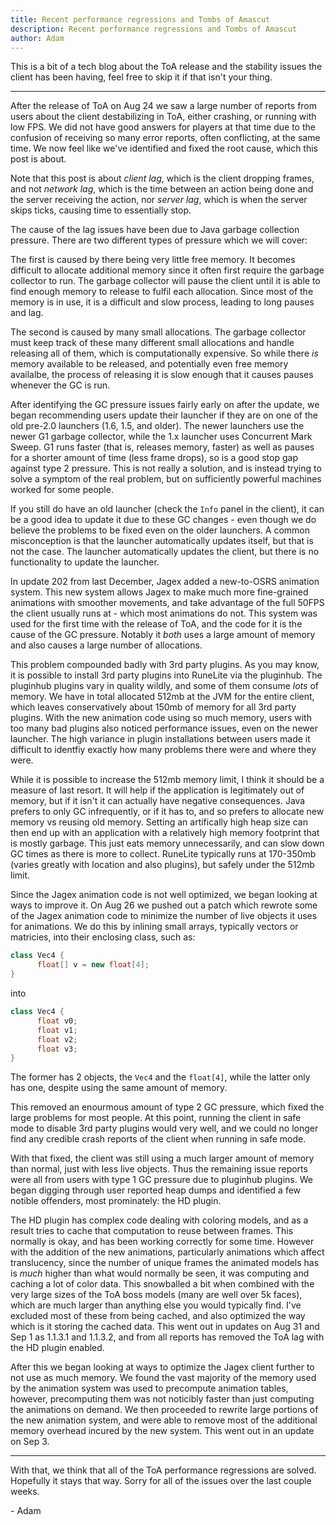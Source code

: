 ```yaml
---
title: Recent performance regressions and Tombs of Amascut
description: Recent performance regressions and Tombs of Amascut
author: Adam
---
```


This is a bit of a tech blog about the ToA release and the stability issues the client has been having, feel free to skip it if that isn't your thing.

---

After the release of ToA on Aug 24 we saw a large number of reports from users about the client destabilizing in ToA, either crashing, or running with low FPS. We did not have good answers for players at that time due to the confusion of receiving so many error reports, often conflicting, at the same time. We now feel like we've identified and fixed the root cause, which this post is about.

Note that this post is about _client lag_, which is the client dropping frames, and not _network lag_, which is the time between an action being done and the server receiving the action, nor _server lag_, which is when the server skips ticks, causing time to essentially stop.

The cause of the lag issues have been due to Java garbage collection pressure. There are two different types of pressure which we will cover:

The first is caused by there being very little free memory. It becomes difficult to allocate additional memory since it often first require the garbage collector to run. The garbage collector will pause the client until it is able to find enough memory to release to fulfil each allocation. Since most of the memory is in use, it is a difficult and slow process, leading to long pauses and lag.

The second is caused by many small allocations. The garbage collector must keep track of these many different small allocations and handle releasing all of them, which is computationally expensive. So while there _is_ memory available to be released, and potentially even free memory availalbe, the process of releasing it is slow enough that it causes pauses whenever the GC is run.

After identifying the GC pressure issues fairly early on after the update, we began recommending users update their launcher if they are on one of the old pre-2.0 launchers (1.6, 1.5, and older). The newer launchers use the newer G1 garbage collector, while the 1.x launcher uses Concurrent Mark Sweep. G1 runs faster (that is, releases memory, faster) as well as pauses for a shorter amount of time (less frame drops), so is a good stop gap against type 2 pressure. This is not really a solution, and is instead trying to solve a symptom of the real problem, but on sufficiently powerful machines worked for some people.

If you still do have an old launcher (check the `Info` panel in the client), it can be a good idea to update it due to these GC changes - even though we do believe the problems to be fixed even on the older launchers. A common misconception is that the launcher automatically updates itself, but that is not the case. The launcher automatically updates the client, but there is no functionality to update the launcher.

In update 202 from last December, Jagex added a new-to-OSRS animation system. This new system allows Jagex to make much more fine-grained animations with smoother movements, and take advantage of the full 50FPS the client usually runs at - which most animations do not. This system was used for the first time with the release of ToA, and the code for it is the cause of the GC pressure. Notably it _both_ uses a large amount of memory and also causes a large number of allocations.

This problem compounded badly with 3rd party plugins. As you may know, it is possible to install 3rd party plugins into RuneLite via the pluginhub. The pluginhub plugins vary in quality wildly, and some of them consume _lots_ of memory. We have in total allocated 512mb at the JVM for the entire client, which leaves conservatively about 150mb of memory for all 3rd party plugins. With the new animation code using so much memory, users with too many bad plugins also noticed performance issues, even on the newer launcher. The high variance in plugin installations between users made it difficult to identfiy exactly how many problems there were and where they were.

While it is possible to increase the 512mb memory limit, I think it should be a measure of last resort. It will help if the application is legitimately out of memory, but if it isn't it can actually have negative consequences. Java prefers to only GC infrequently, or if it has to, and so prefers to allocate new memory vs reusing old memory. Setting an artifically high heap size can then end up with an application with a relatively high memory footprint that is mostly garbage. This just eats memory unnecessarily, and can slow down GC times as there is more to collect. RuneLite typically runs at 170-350mb (varies greatly with location and also plugins), but safely under the 512mb limit.

Since the Jagex animation code is not well optimized, we began looking at ways to improve it. On Aug 26 we pushed out a patch which rewrote some of the Jagex animation code to minimize the number of live objects it uses for animations. We do this by inlining small arrays, typically vectors or matricies, into their enclosing class, such as:

```java
class Vec4 {
      float[] v = new float[4];
}
```

into

```java
class Vec4 {
      float v0;
      float v1;
      float v2;
      float v3;
}
```

The former has 2 objects, the `Vec4` and the `float[4]`, while the latter only has one, despite using the same amount of memory.

This removed an enourmous amount of type 2 GC pressure, which fixed the large problems for most people. At this point, running the client in safe mode to disable 3rd party plugins would very well, and we could no longer find any credible crash reports of the client when running in safe mode.

With that fixed, the client was still using a much larger amount of memory than normal, just with less live objects. Thus the remaining issue reports were all from users with type 1 GC pressure due to pluginhub plugins. We began digging through user reported heap dumps and identified a few notible offenders, most prominately: the HD plugin.

The HD plugin has complex code dealing with coloring models, and as a result tries to cache that computation to reuse between frames. This normally is okay, and has been working correctly for some time. However with the addition of the new animations, particularly animations which affect translucency, since the number of unique frames the animated models has is _much_ higher than what would normally be seen, it was computing and caching a lot of color data. This snowballed a bit when combined with the very large sizes of the ToA boss models (many are well over 5k faces), which are much larger than anything else you would typically find. I've excluded most of these from being cached, and also optimized the way which is it storing the cached data. This went out in updates on Aug 31 and Sep 1 as 1.1.3.1 and 1.1.3.2, and from all reports has removed the ToA lag with the HD plugin enabled.

After this we began looking at ways to optimize the Jagex client further to not use as much memory. We found the vast majority of the memory used by the animation system was used to precompute animation tables, however, precomputing them was not noticibly faster than just computing the animations on demand. We then proceeded to rewrite large portions of the new animation system, and were able to remove most of the additional memory overhead incured by the new system. This went out in an update on Sep 3.

---

With that, we think that all of the ToA performance regressions are solved. Hopefully it stays that way. Sorry for all of the issues over the last couple weeks.

\- Adam
